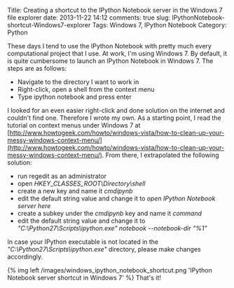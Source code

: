 Title: Creating a shortcut to the IPython Notebook server in the Windows 7 file explorer
date: 2013-11-22 14:12
comments: true
slug: IPythonNotebook-shortcut-Windows7-explorer
Tags: Windows 7, IPython Notebook
Category: Python

These days I tend to use the IPython Notebook with pretty much every computational project that I use. At work, I'm using Windows 7. By default, it is quite cumbersome to launch an IPython Notebook in Windows 7. The steps are as follows:

- Navigate to the directory I want to work in
- Right-click, open a shell from the context menu
- Type ipython notebook and press enter

I looked for an even easier right-click and done solution on the internet and couldn't find one. Therefore I wrote my own. As a starting point, I read the tutorial on context menus under Windows 7 at [http://www.howtogeek.com/howto/windows-vista/how-to-clean-up-your-messy-windows-context-menu/](http://www.howtogeek.com/howto/windows-vista/how-to-clean-up-your-messy-windows-context-menu/). From there, I extrapolated the following solution:

- run regedit as an administrator
- open *HKEY_CLASSES_ROOT\Directory\shell*
- create a new key and name it *cmdipynb*
- edit the default string value and change it to *open IPython Notebook server here*
- create a subkey under the *cmdipynb* key and name it *command* 
- edit the default string value and change it to *"C:\Python27\Scripts\ipython.exe" notebook --notebook-dir "%1"*

In case your IPython executable is not located in the *"C:\Python27\Scripts\ipython.exe"* directory, please make changes accordingly.

{% img left /images/windows_ipython_notebook_shortcut.png 'IPython Notebook server shortcut in Windows 7' %} That's it!